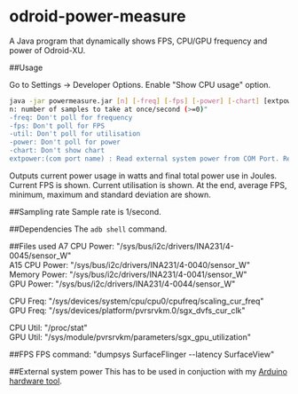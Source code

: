 odroid-power-measure
====================

A Java program that dynamically shows FPS, CPU/GPU frequency and power of Odroid-XU.


##Usage

Go to Settings -> Developer Options. Enable "Show CPU usage" option.

```bash
java -jar powermeasure.jar [n] [-freq] [-fps] [-power] [-chart] [extpower:(com port name)]
n: number of samples to take at once/second (>=0)"
-freq: Don't poll for frequency
-fps: Don't poll for FPS
-util: Don't poll for utilisation
-power: Don't poll for power
-chart: Don't show chart
extpower:(com port name) : Read external system power from COM Port. Requires power poll to be active

```

Outputs current power usage in watts and final total power use in Joules. Current FPS is shown. Current utilisation is shown. At the end, average FPS, minimum, maximum and standard deviation are shown.

##Sampling rate
Sample rate is 1/second.

##Dependencies
The `adb shell` command.

##Files used
A7 CPU Power: "/sys/bus/i2c/drivers/INA231/4-0045/sensor_W"  
A15 CPU Power: "/sys/bus/i2c/drivers/INA231/4-0040/sensor_W"  
Memory Power: "/sys/bus/i2c/drivers/INA231/4-0041/sensor_W"  
GPU Power: "/sys/bus/i2c/drivers/INA231/4-0044/sensor_W"  

CPU Freq: "/sys/devices/system/cpu/cpu0/cpufreq/scaling_cur_freq"  
GPU Freq: "/sys/devices/platform/pvrsrvkm.0/sgx_dvfs_cur_clk"

CPU Util: "/proc/stat"  
GPU Util: "/sys/module/pvrsrvkm/parameters/sgx_gpu_utilization"

##FPS
FPS command: "dumpsys SurfaceFlinger --latency SurfaceView"

##External system power
This has to be used in conjuction with my [Arduino hardware tool](https://github.com/yeokm1/power_measure_tool).
